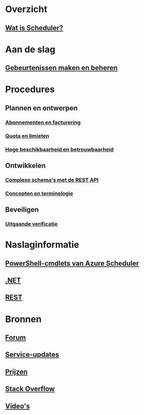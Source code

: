 

# Overzicht
## [Wat is Scheduler?](scheduler-intro.md)

# Aan de slag
## [Gebeurtenissen maken en beheren](scheduler-get-started-portal.md)

# Procedures
## Plannen en ontwerpen
### [Abonnementen en facturering](scheduler-plans-billing.md)
### [Quota en limieten](scheduler-limits-defaults-errors.md)
### [Hoge beschikbaarheid en betrouwbaarheid](scheduler-high-availability-reliability.md)

## Ontwikkelen
### [Complexe schema's met de REST API](scheduler-advanced-complexity.md)
### [Concepten en terminologie](scheduler-concepts-terms.md)

## Beveiligen
### [Uitgaande verificatie](scheduler-outbound-authentication.md)

# Naslaginformatie
## [PowerShell-cmdlets van Azure Scheduler](https://msdn.microsoft.com/en-us/library/mt490138(v=azure.200).aspx)
## [.NET](/dotnet/api)
## [REST](/rest/api/scheduler/)

# Bronnen
## [Forum](https://social.msdn.microsoft.com/Forums/home?forum=azurescheduler)
## [Service-updates](https://azure.microsoft.com/updates/?product=scheduler)
## [Prijzen](https://azure.microsoft.com/pricing/details/scheduler/)
## [Stack Overflow](http://stackoverflow.com/questions/tagged/azure-scheduler)
## [Video's](https://azure.microsoft.com/documentation/videos/index/?services=scheduler)


<!--HONumber=Nov16_HO2-->



